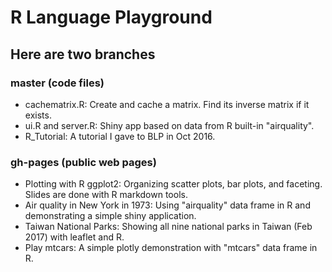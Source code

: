 # R Language Playground
## Here are two branches
### master (code files)
* cachematrix.R: Create and cache a matrix. Find its inverse matrix if it exists.
* ui.R and server.R: Shiny app based on data from R built-in "airquality".
* R_Tutorial: A tutorial I gave to BLP in Oct 2016.

### gh-pages (public web pages)
* Plotting with R ggplot2: Organizing scatter plots, bar plots, and faceting. Slides are done with R markdown tools.
* Air quality in New York in 1973: Using "airquality" data frame in R and demonstrating a simple shiny application.
* Taiwan National Parks: Showing all nine national parks in Taiwan (Feb 2017) with leaflet and R.
* Play mtcars: A simple plotly demonstration with "mtcars" data frame in R.
